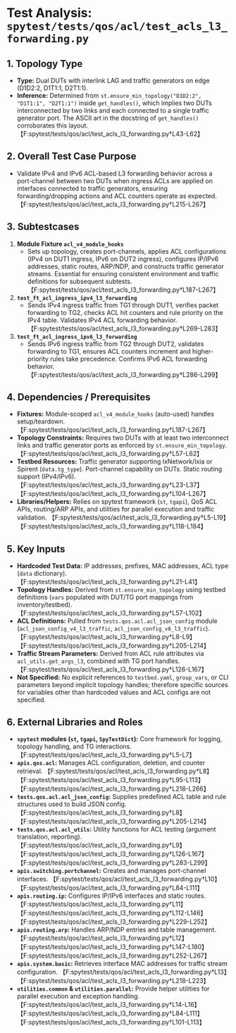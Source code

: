 # Test Analysis: `spytest/tests/qos/acl/test_acls_l3_forwarding.py`

## 1. Topology Type
* **Type:** Dual DUTs with interlink LAG and traffic generators on edge (D1D2:2, D1T1:1, D2T1:1).
* **Inference:** Determined from `st.ensure_min_topology("D1D2:2", "D1T1:1", "D2T1:1")` inside `get_handles()`, which implies two DUTs interconnected by two links and each connected to a single traffic generator port. The ASCII art in the docstring of `get_handles()` corroborates this layout. 【F:spytest/tests/qos/acl/test_acls_l3_forwarding.py†L43-L62】

## 2. Overall Test Case Purpose
* Validate IPv4 and IPv6 ACL-based L3 forwarding behavior across a port-channel between two DUTs when ingress ACLs are applied on interfaces connected to traffic generators, ensuring forwarding/dropping actions and ACL counters operate as expected. 【F:spytest/tests/qos/acl/test_acls_l3_forwarding.py†L215-L267】

## 3. Subtestcases
1. **Module Fixture `acl_v4_module_hooks`**
   * Sets up topology, creates port-channels, applies ACL configurations (IPv4 on DUT1 ingress, IPv6 on DUT2 ingress), configures IP/IPv6 addresses, static routes, ARP/NDP, and constructs traffic generator streams. Essential for ensuring consistent environment and traffic definitions for subsequent subtests. 【F:spytest/tests/qos/acl/test_acls_l3_forwarding.py†L187-L267】
2. **`test_ft_acl_ingress_ipv4_l3_forwarding`**
   * Sends IPv4 ingress traffic from TG1 through DUT1, verifies packet forwarding to TG2, checks ACL hit counters and rule priority on the IPv4 table. Validates IPv4 ACL forwarding behavior. 【F:spytest/tests/qos/acl/test_acls_l3_forwarding.py†L269-L283】
3. **`test_ft_acl_ingress_ipv6_l3_forwarding`**
   * Sends IPv6 ingress traffic from TG2 through DUT2, validates forwarding to TG1, ensures ACL counters increment and higher-priority rules take precedence. Confirms IPv6 ACL forwarding behavior. 【F:spytest/tests/qos/acl/test_acls_l3_forwarding.py†L286-L299】

## 4. Dependencies / Prerequisites
* **Fixtures:** Module-scoped `acl_v4_module_hooks` (auto-used) handles setup/teardown. 【F:spytest/tests/qos/acl/test_acls_l3_forwarding.py†L187-L267】
* **Topology Constraints:** Requires two DUTs with at least two interconnect links and traffic generator ports as enforced by `st.ensure_min_topology`. 【F:spytest/tests/qos/acl/test_acls_l3_forwarding.py†L57-L62】
* **Testbed Resources:** Traffic generator supporting IxNetwork/Ixia or Spirent (`data.tg_type`). Port-channel capability on DUTs. Static routing support (IPv4/IPv6). 【F:spytest/tests/qos/acl/test_acls_l3_forwarding.py†L23-L37】【F:spytest/tests/qos/acl/test_acls_l3_forwarding.py†L104-L267】
* **Libraries/Helpers:** Relies on spytest framework (`st`, `tgapi`), QoS ACL APIs, routing/ARP APIs, and utilities for parallel execution and traffic validation. 【F:spytest/tests/qos/acl/test_acls_l3_forwarding.py†L5-L19】【F:spytest/tests/qos/acl/test_acls_l3_forwarding.py†L118-L184】

## 5. Key Inputs
* **Hardcoded Test Data:** IP addresses, prefixes, MAC addresses, ACL type (`data` dictionary). 【F:spytest/tests/qos/acl/test_acls_l3_forwarding.py†L21-L41】
* **Topology Handles:** Derived from `st.ensure_min_topology` using testbed definitions (`vars` populated with DUT/TG port mappings from inventory/testbed). 【F:spytest/tests/qos/acl/test_acls_l3_forwarding.py†L57-L102】
* **ACL Definitions:** Pulled from `tests.qos.acl.acl_json_config` module (`acl_json_config_v4_l3_traffic`, `acl_json_config_v6_l3_traffic`). 【F:spytest/tests/qos/acl/test_acls_l3_forwarding.py†L8-L9】【F:spytest/tests/qos/acl/test_acls_l3_forwarding.py†L205-L214】
* **Traffic Stream Parameters:** Derived from ACL rule attributes via `acl_utils.get_args_l3`, combined with TG port handles. 【F:spytest/tests/qos/acl/test_acls_l3_forwarding.py†L126-L167】
* **Not Specified:** No explicit references to `testbed.yaml`, `group_vars`, or CLI parameters beyond implicit topology handles; therefore specific sources for variables other than hardcoded values and ACL configs are not specified.

## 6. External Libraries and Roles
* **`spytest` modules (`st`, `tgapi`, `SpyTestDict`):** Core framework for logging, topology handling, and TG interactions. 【F:spytest/tests/qos/acl/test_acls_l3_forwarding.py†L5-L7】
* **`apis.qos.acl`:** Manages ACL configuration, deletion, and counter retrieval. 【F:spytest/tests/qos/acl/test_acls_l3_forwarding.py†L8】【F:spytest/tests/qos/acl/test_acls_l3_forwarding.py†L95-L113】【F:spytest/tests/qos/acl/test_acls_l3_forwarding.py†L218-L266】
* **`tests.qos.acl.acl_json_config`:** Supplies predefined ACL table and rule structures used to build JSON config. 【F:spytest/tests/qos/acl/test_acls_l3_forwarding.py†L8】【F:spytest/tests/qos/acl/test_acls_l3_forwarding.py†L205-L214】
* **`tests.qos.acl.acl_utils`:** Utility functions for ACL testing (argument translation, reporting). 【F:spytest/tests/qos/acl/test_acls_l3_forwarding.py†L9】【F:spytest/tests/qos/acl/test_acls_l3_forwarding.py†L126-L167】【F:spytest/tests/qos/acl/test_acls_l3_forwarding.py†L283-L299】
* **`apis.switching.portchannel`:** Creates and manages port-channel interfaces. 【F:spytest/tests/qos/acl/test_acls_l3_forwarding.py†L10】【F:spytest/tests/qos/acl/test_acls_l3_forwarding.py†L84-L111】
* **`apis.routing.ip`:** Configures IP/IPv6 interfaces and static routes. 【F:spytest/tests/qos/acl/test_acls_l3_forwarding.py†L11】【F:spytest/tests/qos/acl/test_acls_l3_forwarding.py†L112-L146】【F:spytest/tests/qos/acl/test_acls_l3_forwarding.py†L229-L252】
* **`apis.routing.arp`:** Handles ARP/NDP entries and table management. 【F:spytest/tests/qos/acl/test_acls_l3_forwarding.py†L12】【F:spytest/tests/qos/acl/test_acls_l3_forwarding.py†L147-L180】【F:spytest/tests/qos/acl/test_acls_l3_forwarding.py†L252-L267】
* **`apis.system.basic`:** Retrieves interface MAC addresses for traffic stream configuration. 【F:spytest/tests/qos/acl/test_acls_l3_forwarding.py†L13】【F:spytest/tests/qos/acl/test_acls_l3_forwarding.py†L218-L223】
* **`utilities.common` & `utilities.parallel`:** Provide helper utilities for parallel execution and exception handling. 【F:spytest/tests/qos/acl/test_acls_l3_forwarding.py†L14-L16】【F:spytest/tests/qos/acl/test_acls_l3_forwarding.py†L84-L111】【F:spytest/tests/qos/acl/test_acls_l3_forwarding.py†L101-L113】

